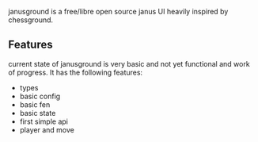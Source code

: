 janusground is a free/libre open source janus UI heavily inspired by chessground. 

## Features
current state of janusground is very basic and not yet functional and work of progress.
It has the following features:
- types 
- basic config
- basic fen
- basic state
- first simple api
- player and move